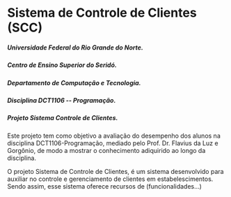 <h1>Sistema de Controle de Clientes (SCC)</h1>
<h5>Universidade Federal do Rio Grande do Norte. </h5>
<h5>Centro de Ensino Superior do Seridó.</h5>
<h5>Departamento de Computação e Tecnologia.</h5>
<h5>Disciplina DCT1106 -- Programação.</h5>
<h5>Projeto Sistema Controle de Clientes.</h5>

Este projeto tem como objetivo a avaliação do desempenho dos alunos na disciplina DCT1106-Programação, mediado pelo Prof. Dr. Flavius da Luz e Gorgônio, de modo a mostrar o conhecimento adiquirido ao longo da disciplina.

O projeto Sistema de Controle de Clientes, é um sistema desenvolvido para auxiliar  no controle e gerenciamento de clientes em estabelescimentos. Sendo assim, esse sistema oferece recursos de (funcionalidades...)